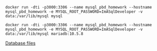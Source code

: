 ```
docker run -dti -p3000:3306 --name mysql_pbd_homework --hostname mysql_pbd_homework -e MYSQL_ROOT_PASSWORD=ImASqlDeveloper -v data:/var/lib/mysql mysql
```
```
docker run -dti -p3000:3306 --name mysql_pbd_homework --hostname mysql_pbd_homework -e MYSQL_ROOT_PASSWORD=ImASqlDeveloper -v data:/var/lib/mysql mariadb:10.5.8
```
[Database files](https://github.com/datacharmer/test_db/archive/master.zip)